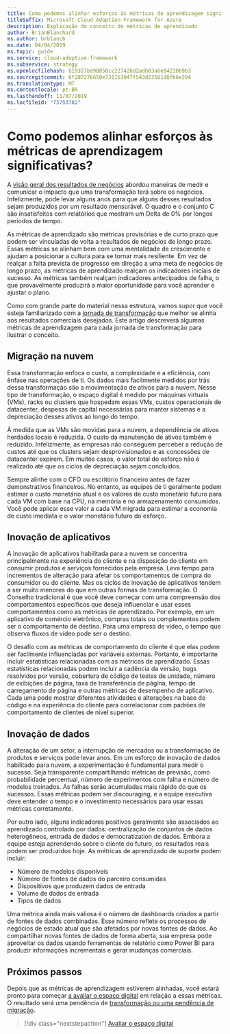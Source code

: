 ```yaml
---
title: Como podemos alinhar esforços às métricas de aprendizagem significativas?
titleSuffix: Microsoft Cloud Adoption Framework for Azure
description: Explicação do conceito de métricas de aprendizado
author: BrianBlanchard
ms.author: brblanch
ms.date: 04/04/2019
ms.topic: guide
ms.service: cloud-adoption-framework
ms.subservice: strategy
ms.openlocfilehash: b19357bd98858cc227426d2adb03a6e84210b9b3
ms.sourcegitcommit: 6f287276650e731163047f543d23581d8fb6e204
ms.translationtype: MT
ms.contentlocale: pt-BR
ms.lasthandoff: 11/07/2019
ms.locfileid: "73753782"
---
```

<!-- markdownlint-disable MD026 -->

# <a name="how-can-we-align-efforts-to-meaningful-learning-metrics"></a>Como podemos alinhar esforços às métricas de aprendizagem significativas?

A [visão geral dos resultados de negócios](./business-outcomes/index.md) abordou maneiras de medir e comunicar o impacto que uma transformação terá sobre os negócios. Infelizmente, pode levar alguns anos para que alguns desses resultados sejam produzidos por um resultado mensurável. O quadro e o conjunto C são insatisfeitos com relatórios que mostram um Delta de 0% por longos períodos de tempo.

As métricas de aprendizado são métricas provisórias e de curto prazo que podem ser vinculadas de volta a resultados de negócios de longo prazo. Essas métricas se alinham bem com uma mentalidade de crescimento e ajudam a posicionar a cultura para se tornar mais resiliente. Em vez de realçar a falta prevista de progresso em direção a uma meta de negócios de longo prazo, as métricas de aprendizado realçam os indicadores iniciais de sucesso. As métricas também realçam indicadores antecipados de falha, o que provavelmente produzirá a maior oportunidade para você aprender e ajustar o plano.

Como com grande parte do material nessa estrutura, vamos supor que você esteja familiarizado com a [jornada de transformação](../govern/guides/index.md) que melhor se alinha aos resultados comerciais desejados. Este artigo descreverá algumas métricas de aprendizagem para cada jornada de transformação para ilustrar o conceito.

## <a name="cloud-migration"></a>Migração na nuvem

Essa transformação enfoca o custo, a complexidade e a eficiência, com ênfase nas operações de ti. Os dados mais facilmente medidos por trás dessa transformação são a movimentação de ativos para a nuvem. Nesse tipo de transformação, o espaço digital é medido por máquinas virtuais (VMs), racks ou clusters que hospedam essas VMs, custos operacionais de datacenter, despesas de capital necessárias para manter sistemas e a depreciação desses ativos ao longo do tempo.

À medida que as VMs são movidas para a nuvem, a dependência de ativos herdados locais é reduzida. O custo da manutenção de ativos também é reduzido. Infelizmente, as empresas não conseguem perceber a redução de custos até que os clusters sejam desprovisionados e as concessões de datacenter expirem. Em muitos casos, o valor total do esforço não é realizado até que os ciclos de depreciação sejam concluídos.

Sempre alinhe com o CFO ou escritório financeiro antes de fazer demonstrativos financeiros. No entanto, as equipes de ti geralmente podem estimar o custo monetário atual e os valores de custo monetário futuro para cada VM com base na CPU, na memória e no armazenamento consumidos. Você pode aplicar esse valor a cada VM migrada para estimar a economia de custo imediata e o valor monetário futuro do esforço.

## <a name="application-innovation"></a>Inovação de aplicativos

A inovação de aplicativos habilitada para a nuvem se concentra principalmente na experiência do cliente e na disposição do cliente em consumir produtos e serviços fornecidos pela empresa. Leva tempo para incrementos de alteração para afetar os comportamentos de compra do consumidor ou do cliente. Mas os ciclos de inovação de aplicativos tendem a ser muito menores do que em outras formas de transformação. O Conselho tradicional é que você deve começar com uma compreensão dos comportamentos específicos que deseja influenciar e usar esses comportamentos como as métricas de aprendizado. Por exemplo, em um aplicativo de comércio eletrônico, compras totais ou complementos podem ser o comportamento de destino. Para uma empresa de vídeo, o tempo que observa fluxos de vídeo pode ser o destino.

O desafio com as métricas de comportamento do cliente é que elas podem ser facilmente influenciadas por variáveis externas. Portanto, é importante incluir estatísticas relacionadas com as métricas de aprendizado. Essas estatísticas relacionadas podem incluir a cadência da versão, bugs resolvidos por versão, cobertura de código de testes de unidade, número de exibições de página, taxa de transferência de página, tempo de carregamento de página e outras métricas de desempenho de aplicativo. Cada uma pode mostrar diferentes atividades e alterações na base de código e na experiência do cliente para correlacionar com padrões de comportamento de clientes de nível superior.

## <a name="data-innovation"></a>Inovação de dados

A alteração de um setor, a interrupção de mercados ou a transformação de produtos e serviços pode levar anos. Em um esforço de inovação de dados habilitado para nuvem, a experimentação é fundamental para medir o sucesso. Seja transparente compartilhando métricas de previsão, como probabilidade percentual, número de experimentos com falha e número de modelos treinados. As falhas serão acumuladas mais rápido do que os sucessos. Essas métricas podem ser discouraging, e a equipe executiva deve entender o tempo e o investimento necessários para usar essas métricas corretamente.

Por outro lado, alguns indicadores positivos geralmente são associados ao aprendizado controlado por dados: centralização de conjuntos de dados heterogêneos, entrada de dados e democratization de dados. Embora a equipe esteja aprendendo sobre o cliente do futuro, os resultados reais podem ser produzidos hoje. As métricas de aprendizado de suporte podem incluir:

- Número de modelos disponíveis
- Número de fontes de dados do parceiro consumidas
- Dispositivos que produzem dados de entrada
- Volume de dados de entrada
- Tipos de dados

Uma métrica ainda mais valiosa é o número de dashboards criados a partir de fontes de dados combinadas. Esse número reflete os processos de negócios de estado atual que são afetados por novas fontes de dados. Ao compartilhar novas fontes de dados de forma aberta, sua empresa pode aproveitar os dados usando ferramentas de relatório como Power BI para produzir informações incrementais e gerar mudanças comerciais.

## <a name="next-steps"></a>Próximos passos

Depois que as métricas de aprendizagem estiverem alinhadas, você estará pronto para começar [a avaliar o espaço digital](../digital-estate/index.md) em relação a essas métricas. O resultado será uma pendência de [transformação ou uma pendência de migração](../migrate/migration-considerations/prerequisites/technical-complexity.md).

> [!div class="nextstepaction"]
> [Avaliar o espaço digital](../digital-estate/index.md)
